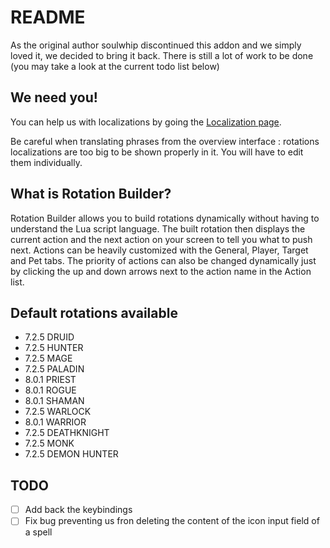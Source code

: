 # README

As the original author soulwhip discontinued this addon and we simply loved it, we decided to bring it back. There is still a lot of work to be done (you may take a look at the current todo list below)

## We need you!

You can help us with localizations by going the [Localization page](https://wow.curseforge.com/projects/rotation-builder/localization).

Be careful when translating phrases from the overview interface : rotations localizations are too big to be shown properly in it. You will have to edit them individually.

## What is Rotation Builder?

Rotation Builder allows you to build rotations dynamically without having to understand the Lua script language. The built rotation then displays the current action and the next action on your screen to tell you what to push next. Actions can be heavily customized with the General, Player, Target and Pet tabs. The priority of actions can also be changed dynamically just by clicking the up and down arrows next to the action name in the Action list.

## Default rotations available

- 7.2.5 DRUID
- 7.2.5 HUNTER
- 7.2.5 MAGE
- 7.2.5 PALADIN
- 8.0.1 PRIEST
- 8.0.1 ROGUE
- 8.0.1 SHAMAN
- 7.2.5 WARLOCK
- 8.0.1 WARRIOR
- 7.2.5 DEATHKNIGHT
- 7.2.5 MONK
- 7.2.5 DEMON HUNTER

## TODO

- [ ] Add back the keybindings
- [ ] Fix bug preventing us fron deleting the content of the icon input field of a spell

